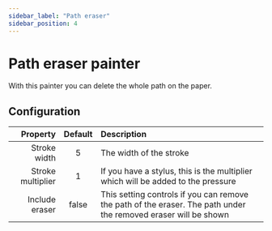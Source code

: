```yaml
---
sidebar_label: "Path eraser"
sidebar_position: 4
---
```


# Path eraser painter

With this painter you can delete the whole path on the paper.

## Configuration

|          Property | Default | Description                                                                                                     |
| ----------------: | :-----: | :-------------------------------------------------------------------------------------------------------------- |
|      Stroke width |    5    | The width of the stroke                                                                                         |
| Stroke multiplier |    1    | If you have a stylus, this is the multiplier which will be added to the pressure                                |
|    Include eraser |  false  | This setting controls if you can remove the path of the eraser. The path under the removed eraser will be shown |
